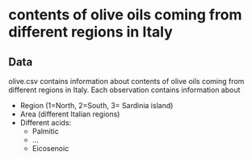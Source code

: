 # contents of olive oils coming from different regions in Italy


## Data 
olive.csv contains information about contents of olive oils coming from different regions in Italy. Each observation contains information about
- Region (1=North, 2=South, 3= Sardinia island)
- Area (different Italian regions)
- Different acids:
  - Palmitic
  -  …
  - Eicosenoic
